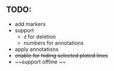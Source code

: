 ## TODO:
- add markers
- support 
    - `d` for deletion
    - numbers for annotations
- apply annotations
- ~~enable for hiding selected ploted lines~~
- ~~support offline ~~

